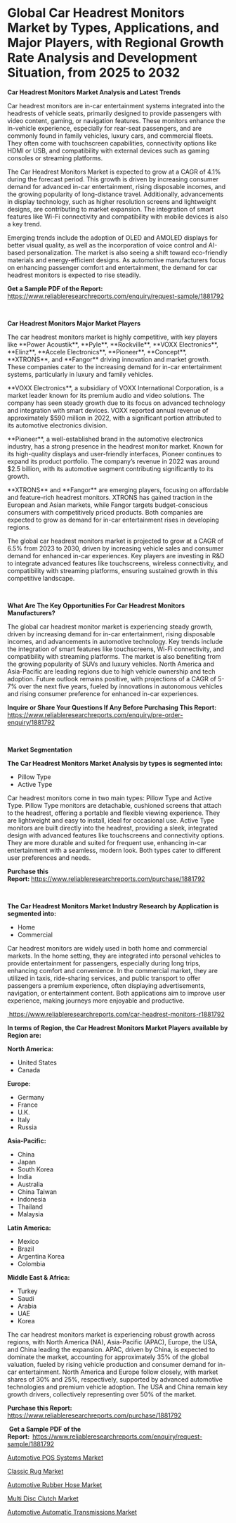<p><h1>Global Car Headrest Monitors Market by Types, Applications, and Major Players, with Regional Growth Rate Analysis and Development Situation, from 2025 to 2032</h1></p><p><strong>Car Headrest Monitors Market Analysis and Latest Trends</strong></p>
<p><p>Car headrest monitors are in-car entertainment systems integrated into the headrests of vehicle seats, primarily designed to provide passengers with video content, gaming, or navigation features. These monitors enhance the in-vehicle experience, especially for rear-seat passengers, and are commonly found in family vehicles, luxury cars, and commercial fleets. They often come with touchscreen capabilities, connectivity options like HDMI or USB, and compatibility with external devices such as gaming consoles or streaming platforms.</p><p>The Car Headrest Monitors Market is expected to grow at a CAGR of 4.1% during the forecast period. This growth is driven by increasing consumer demand for advanced in-car entertainment, rising disposable incomes, and the growing popularity of long-distance travel. Additionally, advancements in display technology, such as higher resolution screens and lightweight designs, are contributing to market expansion. The integration of smart features like Wi-Fi connectivity and compatibility with mobile devices is also a key trend.</p><p>Emerging trends include the adoption of OLED and AMOLED displays for better visual quality, as well as the incorporation of voice control and AI-based personalization. The market is also seeing a shift toward eco-friendly materials and energy-efficient designs. As automotive manufacturers focus on enhancing passenger comfort and entertainment, the demand for car headrest monitors is expected to rise steadily.</p></p>
<p><strong>Get a Sample PDF of the Report:&nbsp;</strong> <a href="https://www.reliableresearchreports.com/enquiry/request-sample/1881792?utm_campaign=7&utm_medium=2&utm_source=Github&utm_content=ia&utm_term=23012025&utm_id=car-headrest-monitors">https://www.reliableresearchreports.com/enquiry/request-sample/1881792</a></p>
<p>&nbsp;</p>
<p><strong>Car Headrest Monitors Major Market Players</strong></p>
<p><p>The car headrest monitors market is highly competitive, with key players like **Power Acoustik**, **Pyle**, **Rockville**, **VOXX Electronics**, **Elinz**, **Accele Electronics**, **Pioneer**, **Concept**, **XTRONS**, and **Fangor** driving innovation and market growth. These companies cater to the increasing demand for in-car entertainment systems, particularly in luxury and family vehicles.</p><p>**VOXX Electronics**, a subsidiary of VOXX International Corporation, is a market leader known for its premium audio and video solutions. The company has seen steady growth due to its focus on advanced technology and integration with smart devices. VOXX reported annual revenue of approximately $590 million in 2022, with a significant portion attributed to its automotive electronics division.</p><p>**Pioneer**, a well-established brand in the automotive electronics industry, has a strong presence in the headrest monitor market. Known for its high-quality displays and user-friendly interfaces, Pioneer continues to expand its product portfolio. The company’s revenue in 2022 was around $2.5 billion, with its automotive segment contributing significantly to its growth.</p><p>**XTRONS** and **Fangor** are emerging players, focusing on affordable and feature-rich headrest monitors. XTRONS has gained traction in the European and Asian markets, while Fangor targets budget-conscious consumers with competitively priced products. Both companies are expected to grow as demand for in-car entertainment rises in developing regions.</p><p>The global car headrest monitors market is projected to grow at a CAGR of 6.5% from 2023 to 2030, driven by increasing vehicle sales and consumer demand for enhanced in-car experiences. Key players are investing in R&D to integrate advanced features like touchscreens, wireless connectivity, and compatibility with streaming platforms, ensuring sustained growth in this competitive landscape.</p></p>
<p>&nbsp;</p>
<p><strong>What Are The Key Opportunities For Car Headrest Monitors Manufacturers?</strong></p>
<p><p>The global car headrest monitor market is experiencing steady growth, driven by increasing demand for in-car entertainment, rising disposable incomes, and advancements in automotive technology. Key trends include the integration of smart features like touchscreens, Wi-Fi connectivity, and compatibility with streaming platforms. The market is also benefiting from the growing popularity of SUVs and luxury vehicles. North America and Asia-Pacific are leading regions due to high vehicle ownership and tech adoption. Future outlook remains positive, with projections of a CAGR of 5-7% over the next five years, fueled by innovations in autonomous vehicles and rising consumer preference for enhanced in-car experiences.</p></p>
<p><strong>Inquire or Share Your Questions If Any Before Purchasing This Report:</strong> <a href="https://www.reliableresearchreports.com/enquiry/pre-order-enquiry/1881792?utm_campaign=7&utm_medium=2&utm_source=Github&utm_content=ia&utm_term=23012025&utm_id=car-headrest-monitors">https://www.reliableresearchreports.com/enquiry/pre-order-enquiry/1881792</a></p>
<p>&nbsp;</p>
<p><strong>Market Segmentation</strong></p>
<p><strong>The Car Headrest Monitors Market Analysis by types is segmented into:</strong></p>
<p><ul><li>Pillow Type</li><li>Active Type</li></ul></p>
<p><p>Car headrest monitors come in two main types: Pillow Type and Active Type. Pillow Type monitors are detachable, cushioned screens that attach to the headrest, offering a portable and flexible viewing experience. They are lightweight and easy to install, ideal for occasional use. Active Type monitors are built directly into the headrest, providing a sleek, integrated design with advanced features like touchscreens and connectivity options. They are more durable and suited for frequent use, enhancing in-car entertainment with a seamless, modern look. Both types cater to different user preferences and needs.</p></p>
<p><strong>Purchase this Report:&nbsp;</strong><a href="https://www.reliableresearchreports.com/purchase/1881792?utm_campaign=7&utm_medium=2&utm_source=Github&utm_content=ia&utm_term=23012025&utm_id=car-headrest-monitors">https://www.reliableresearchreports.com/purchase/1881792</a></p>
<p>&nbsp;</p>
<p><strong>The Car Headrest Monitors Market Industry Research by Application is segmented into:</strong></p>
<p><ul><li>Home</li><li>Commercial</li></ul></p>
<p><p>Car headrest monitors are widely used in both home and commercial markets. In the home setting, they are integrated into personal vehicles to provide entertainment for passengers, especially during long trips, enhancing comfort and convenience. In the commercial market, they are utilized in taxis, ride-sharing services, and public transport to offer passengers a premium experience, often displaying advertisements, navigation, or entertainment content. Both applications aim to improve user experience, making journeys more enjoyable and productive.</p></p>
<p><a href="https://www.reliableresearchreports.com/car-headrest-monitors-r1881792?utm_campaign=7&utm_medium=2&utm_source=Github&utm_content=ia&utm_term=23012025&utm_id=car-headrest-monitors">&nbsp;https://www.reliableresearchreports.com/car-headrest-monitors-r1881792</a></p>
<p><strong>In terms of Region, the Car Headrest Monitors Market Players available by Region are:</strong></p>
<p>
    <p> <strong> North America: </strong>
        <ul>
            <li>United States</li>
            <li>Canada</li>
        </ul>
        </p> 
    <p> <strong> Europe: </strong>
        <ul>
            <li>Germany</li>
            <li>France</li>
            <li>U.K.</li>
            <li>Italy</li>
            <li>Russia</li>
        </ul>
        </p> 
    <p> <strong> Asia-Pacific: </strong>
        <ul>
            <li>China</li>
            <li>Japan</li>
            <li>South Korea</li>
            <li>India</li>
            <li>Australia</li>
            <li>China Taiwan</li>
            <li>Indonesia</li>
            <li>Thailand</li>
            <li>Malaysia</li>
        </ul>
        </p> 
    <p> <strong> Latin America: </strong>
        <ul>
            <li>Mexico</li>
            <li>Brazil</li>
            <li>Argentina Korea</li>
            <li>Colombia</li>
        </ul>
        </p> 
    <p> <strong> Middle East & Africa: </strong>
        <ul>
            <li>Turkey</li>
            <li>Saudi</li>
            <li>Arabia</li>
            <li>UAE</li>
            <li>Korea</li>
        </ul>
    </p>
    </p>
<p><p>The car headrest monitors market is experiencing robust growth across regions, with North America (NA), Asia-Pacific (APAC), Europe, the USA, and China leading the expansion. APAC, driven by China, is expected to dominate the market, accounting for approximately 35% of the global valuation, fueled by rising vehicle production and consumer demand for in-car entertainment. North America and Europe follow closely, with market shares of 30% and 25%, respectively, supported by advanced automotive technologies and premium vehicle adoption. The USA and China remain key growth drivers, collectively representing over 50% of the market.</p></p>
<p><strong>Purchase this Report: </strong><a href="https://www.reliableresearchreports.com/purchase/1881792?utm_campaign=7&utm_medium=2&utm_source=Github&utm_content=ia&utm_term=23012025&utm_id=car-headrest-monitors">https://www.reliableresearchreports.com/purchase/1881792</a></p>
<p>&nbsp;<strong>Get a Sample PDF of the Report:&nbsp;&nbsp;</strong><a href="https://www.reliableresearchreports.com/enquiry/request-sample/1881792?utm_campaign=7&utm_medium=2&utm_source=Github&utm_content=ia&utm_term=23012025&utm_id=car-headrest-monitors">https://www.reliableresearchreports.com/enquiry/request-sample/1881792</a></p>
<p><strong></strong></p>
<p><p><a href="https://github.com/hannajuana198484/Market-Research-Report-List-1/blob/main/automotive-pos-systems-market.md?utm_campaign=7&utm_medium=2&utm_source=Github&utm_content=ia&utm_term=23012025&utm_id=car-headrest-monitors">Automotive POS Systems Market</a></p><p><a href="https://github.com/carendesrochers299/Market-Research-Report-List-1/blob/main/classic-rug-market.md?utm_campaign=7&utm_medium=2&utm_source=Github&utm_content=ia&utm_term=23012025&utm_id=car-headrest-monitors">Classic Rug Market</a></p><p><a href="https://github.com/martomiko755/Market-Research-Report-List-1/blob/main/automotive-rubber-hose-market.md?utm_campaign=7&utm_medium=2&utm_source=Github&utm_content=ia&utm_term=23012025&utm_id=car-headrest-monitors">Automotive Rubber Hose Market</a></p><p><a href="https://github.com/chaturberville8181/Market-Research-Report-List-1/blob/main/multi-disc-clutch-market.md?utm_campaign=7&utm_medium=2&utm_source=Github&utm_content=ia&utm_term=23012025&utm_id=car-headrest-monitors">Multi Disc Clutch Market</a></p><p><a href="https://github.com/oliveroste6/Market-Research-Report-List-1/blob/main/automotive-automatic-transmissions-market.md?utm_campaign=7&utm_medium=2&utm_source=Github&utm_content=ia&utm_term=23012025&utm_id=car-headrest-monitors">Automotive Automatic Transmissions Market</a></p></p>